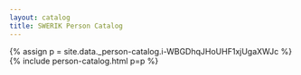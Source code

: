 ```yaml
---
layout: catalog
title: SWERIK Person Catalog
---
```

{% assign p = site.data._person-catalog.i-WBGDhqJHoUHF1xjUgaXWJc %}
{% include person-catalog.html p=p %}


